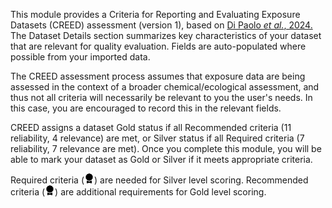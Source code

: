 This module provides a Criteria for Reporting and Evaluating Exposure Datasets
(CREED) assessment (version 1), based on [Di Paolo *et al.*,
2024.](https://academic.oup.com/ieam/article/20/4/1019/7821760) The Dataset
Details section summarizes key characteristics of your dataset that are relevant
for quality evaluation. Fields are auto-populated where possible from your
imported data.

The CREED assessment process assumes that exposure data are being assessed in
the context of a broader chemical/ecological assessment, and thus not all
criteria will necessarily be relevant to you the user's needs. In this case, you
are encouraged to record this in the relevant fields.

CREED assigns a dataset Gold status if all Recommended criteria (11 reliability,
4 relevance) are met, or Silver status if all Required criteria (7 reliability,
7 relevance are met). Once you complete this module, you will be able to mark
your dataset as Gold or Silver if it meets appropriate criteria.

Required criteria (<svg xmlns="http://www.w3.org/2000/svg" width="16"
  height="16" class="bi bi-award-fill CREED-required" viewBox="0 0 16 16"> <path
  d="m8 0 1.669.864 1.858.282.842 1.68 1.337 1.32L13.4 6l.306 1.854-1.337
1.32-.842 1.68-1.858.282L8 12l-1.669-.864-1.858-.282-.842-1.68-1.337-1.32L2.6
  6l-.306-1.854 1.337-1.32.842-1.68L6.331.864z"/> <path d="M4 11.794V16l4-1 4
  1v-4.206l-2.018.306L8 13.126 6.018 12.1z"/> </svg>) are needed for Silver
level scoring. Recommended criteria (<svg xmlns="http://www.w3.org/2000/svg"
width="16" height="16" class="bi bi-award-fill CREED-recommended" viewBox="0 0
16 16"> <path d="m8 0 1.669.864 1.858.282.842 1.68 1.337 1.32L13.4 6l.306
1.854-1.337 1.32-.842 1.68-1.858.282L8
12l-1.669-.864-1.858-.282-.842-1.68-1.337-1.32L2.6 6l-.306-1.854
1.337-1.32.842-1.68L6.331.864z"/> <path d="M4 11.794V16l4-1 4
1v-4.206l-2.018.306L8 13.126 6.018 12.1z"/> </svg>) are additional requirements
for Gold level scoring.